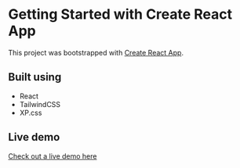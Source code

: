# Getting Started with Create React App

This project was bootstrapped with [Create React App](https://github.com/facebook/create-react-app).

## Built using

- React
- TailwindCSS
- XP.css

## Live demo
[Check out a live demo here](https://minesweeper.server.steffen.codes/)
